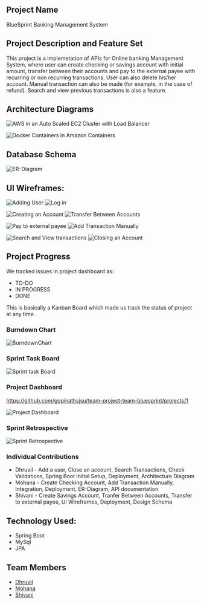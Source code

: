 ## Project Name
BlueSprint Banking Management System

## Project Description and Feature Set
This project is a implemetation of APIs for Online banking Management System, where user can create checking or savings account with initial amount, transfer between their accounts and pay to the external payee with recurring or non recurring transactions. User can also delete his/her account. Manual transaction can also be made (for example, in the case of refund). Search and view previous transactions is also a feature.

## Architecture Diagrams

![AWS in an Auto Scaled EC2 Cluster with Load Balancer](https://github.com/gopinathsjsu/team-project-team-bluesprint/blob/master/Docs/ec2-architecture.png)

![Docker Containers in Amazon Containers](https://github.com/gopinathsjsu/team-project-team-bluesprint/blob/master/Docs/docker-ecs.png)

## Database Schema

![ER-Diagram](https://github.com/gopinathsjsu/team-project-team-bluesprint/blob/master/Docs/ER_Diagram.jpg)

## UI Wireframes:

![Adding User](https://github.com/gopinathsjsu/team-project-team-bluesprint/blob/master/Docs/UI%20Wireframes/Signup.jpg) ![Log in](https://github.com/gopinathsjsu/team-project-team-bluesprint/blob/master/Docs/UI%20Wireframes/Login.jpg)

![Creating an Account](https://github.com/gopinathsjsu/team-project-team-bluesprint/blob/master/Docs/UI%20Wireframes/addAccount.jpg) ![Transfer Between Accounts](https://github.com/gopinathsjsu/team-project-team-bluesprint/blob/master/Docs/UI%20Wireframes/transferbetweenAccounts.jpg)

![Pay to external payee](https://github.com/gopinathsjsu/team-project-team-bluesprint/blob/master/Docs/UI%20Wireframes/externalPayee.jpg) ![Add Transaction Manually](https://github.com/gopinathsjsu/team-project-team-bluesprint/blob/master/Docs/UI%20Wireframes/addTransaction.jpg)

![Search and View transactions](https://github.com/gopinathsjsu/team-project-team-bluesprint/blob/master/Docs/UI%20Wireframes/customerHome.jpg) ![Closing an Account](https://github.com/gopinathsjsu/team-project-team-bluesprint/blob/master/Docs/UI%20Wireframes/closeAccount.jpg)

## Project Progress

We tracked issues in project dashboard as:
 * TO-DO
 * IN PROGRESS
 * DONE
 
This is basically a Kanban Board which made us track the status of project at any time.

### Burndown Chart

![BurndownChart](https://github.com/gopinathsjsu/team-project-team-bluesprint/blob/master/Docs/Burndown-Chart.PNG)

### Sprint Task Board

![Sprint task Board](https://github.com/gopinathsjsu/team-project-team-bluesprint/blob/master/Docs/Sprint-Task-Board.PNG)

### Project Dashboard
https://github.com/gopinathsjsu/team-project-team-bluesprint/projects/1

![Project Dashboard](https://github.com/gopinathsjsu/team-project-team-bluesprint/blob/master/Docs/Github-Project-Board.PNG)

### Sprint Retrospective

![Sprint Retrospective](https://github.com/gopinathsjsu/team-project-team-bluesprint/blob/master/Docs/Sprint-Retrospective.PNG)

### Individual Contributions
* Dhruvil - Add a user, Close an account, Search Transactions, Check Validations, Spring Boot Initial Setup, Deployment, Architecture Diagram
* Mohana - Create Checking Account, Add Transaction Manually, Integration, Deployment, ER-Diagram, API documentation
* Shivani - Create Savings Account, Tranfer Between Accounts, Transfer to external payee, UI Wireframes, Deployment, Design Schema

## Technology Used:
* Spring Boot
* MySql
* JPA

## Team Members
* [Dhruvil](https://github.com/gopinathsjsu/team-project-team-bluesprint/tree/Dhruvil)
* [Mohana](https://github.com/gopinathsjsu/team-project-team-bluesprint/tree/Mohana)
* [Shivani](https://github.com/gopinathsjsu/team-project-team-bluesprint/tree/Shivani)
